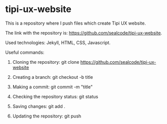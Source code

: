 # tipi-ux-website

This is a repository where I push files which create Tipi UX website.

The link with the repository is: https://github.com/sealcode/tipi-ux-website.

Used technologies: Jekyll, HTML, CSS, Javascript.


Useful commands:

1) Cloning the repository: git clone https://github.com/sealcode/tipi-ux-website
 
2) Creating a branch: git checkout -b title
 
3) Making a commit: git commit -m "title"
 
4) Checking the repository status: git status
 
5) Saving changes: git add .
 
6) Updating the repository: git push
